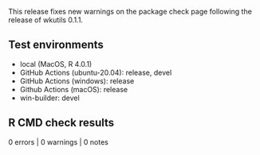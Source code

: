 
This release fixes new warnings on the package check page 
following the release of wkutils 0.1.1.

## Test environments

* local (MacOS, R 4.0.1)
* GitHub Actions (ubuntu-20.04): release, devel
* GitHub Actions (windows): release
* Github Actions (macOS): release
* win-builder: devel

## R CMD check results

0 errors | 0 warnings | 0 notes
